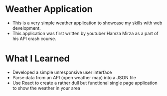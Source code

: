 # Weather Application

- This is a very simple weather application to showcase my skills with web development.
- This application was first written by youtuber Hamza Mirza as a part of his API crash course.

# What I Learned

- Developed a simple unresponsive user interface
- Parse data from an API (open weather map) into a JSON file
- Use React to create a rather dull but functional single page application to show the weather in your area
